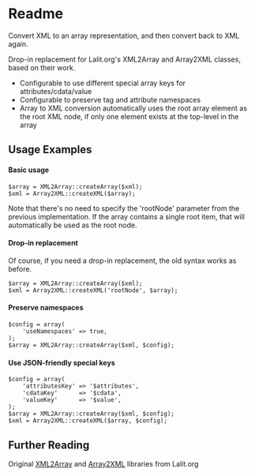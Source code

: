 Readme
===

Convert XML to an array representation, and then convert back to XML again.

Drop-in replacement for Lalit.org's XML2Array and Array2XML classes, based on their work.

* Configurable to use different special array keys for attributes/cdata/value
* Configurable to preserve tag and attribute namespaces
* Array to XML conversion automatically uses the root array element as the root XML node, if only one element exists at the top-level in the array


Usage Examples
---
#### Basic usage

    $array = XML2Array::createArray($xml);
    $xml = Array2XML::createXML($array);

Note that there's no need to specify the 'rootNode' parameter from the previous implementation. If the array contains a single root item, that will automatically be used as the root node.

#### Drop-in replacement

Of course, if you need a drop-in replacement, the old syntax works as before.

    $array = XML2Array::createArray($xml);
    $xml = Array2XML::createXML('rootNode', $array);

#### Preserve namespaces
    
    $config = array(
        'useNamespaces' => true,
    );
    $array = XML2Array::createArray($xml, $config);

#### Use JSON-friendly special keys
    
    $config = array(
        'attributesKey' => '$attributes',
        'cdataKey'      => '$cdata',
        'valueKey'      => '$value',
    );
    $array = XML2Array::createArray($xml, $config);
    $xml = Array2XML::createXML($array, $config);

Further Reading
---

Original [XML2Array](http://www.lalit.org/lab/convert-xml-to-array-in-php-xml2array/) and [Array2XML](http://www.lalit.org/lab/convert-php-array-to-xml-with-attributes/) libraries from Lalit.org